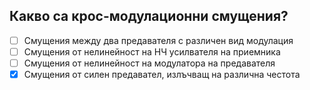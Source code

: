## Какво са крос-модулационни смущения?

<!-- Верният отговор е отбелязан с [X] -->

- [ ] Смущения между два предавателя с различен вид модулация
- [ ] Смущения от нелинейност на НЧ усилвателя на приемника
- [ ] Смущения от нелинейност на модулатора на предавателя
- [X] Смущения от силен предавател, излъчващ на различна честота
